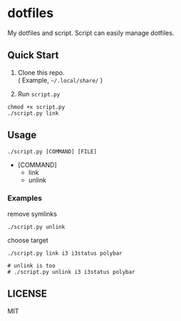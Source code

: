 # dotfiles

My dotfiles and script. Script can easily manage dotfiles.

## Quick Start

1. Clone this repo.\
   ( Example, `~/.local/share/` )

2. Run `script.py`

```shell
chmod +x script.py
./script.py link
```

## Usage

```shell
./script.py [COMMAND] [FILE]
```

- [COMMAND]
  - link
  - unlink

### Examples

remove symlinks

```shell
./script.py unlink
```

choose target

```shell
./script.py link i3 i3status polybar

# unlink is too
# ./script.py unlink i3 i3status polybar
```

## LICENSE

MIT
